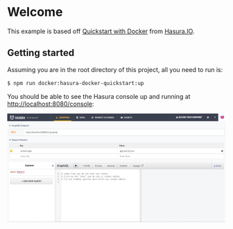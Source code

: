 # Welcome

This example is based off [Quickstart with Docker](https://docs.hasura.io/1.0/graphql/manual/getting-started/docker-simple.html) from [Hasura.IO](https://hasura.io).

## Getting started

Assuming you are in the root directory of this project, all you need to run is:

```sh
$ npm run docker:hasura-docker-quickstart:up
```

You should be able to see the Hasura console up and running at [http://localhost:8080/console](http://localhost:8080/console):

![screenshots/hasura-console.png](screenshots/hasura-console.png)
